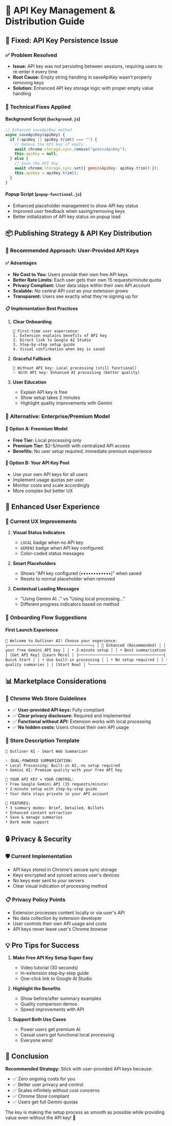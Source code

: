 # 🔑 API Key Management & Distribution Guide

## 🎯 **Fixed: API Key Persistence Issue**

### ✅ **Problem Resolved**

- **Issue:** API key was not persisting between sessions, requiring users to re-enter it every time
- **Root Cause:** Empty string handling in saveApiKey wasn't properly removing keys
- **Solution:** Enhanced API key storage logic with proper empty value handling

### 🔧 **Technical Fixes Applied**

#### Background Script (`background.js`)

```javascript
// Enhanced saveApiKey method
async saveApiKey(apiKey) {
  if (!apiKey || apiKey.trim() === "") {
    // Remove the API key if empty
    await chrome.storage.sync.remove("geminiApiKey");
    this.apiKey = null;
  } else {
    // Save the API key
    await chrome.storage.sync.set({ geminiApiKey: apiKey.trim() });
    this.apiKey = apiKey.trim();
  }
}
```

#### Popup Script (`popup-functional.js`)

- Enhanced placeholder management to show API key status
- Improved user feedback when saving/removing keys
- Better initialization of API key status on popup load

## 📦 **Publishing Strategy & API Key Distribution**

### 🌟 **Recommended Approach: User-Provided API Keys**

#### ✅ **Advantages**

- **No Cost to You:** Users provide their own free API keys
- **Better Rate Limits:** Each user gets their own 15 requests/minute quota
- **Privacy Compliant:** User data stays within their own API account
- **Scalable:** No central API cost as your extension grows
- **Transparent:** Users see exactly what they're signing up for

#### 📋 **Implementation Best Practices**

1. **Clear Onboarding**

   ```
   📍 First-time user experience:
   1. Extension explains benefits of API key
   2. Direct link to Google AI Studio
   3. Step-by-step setup guide
   4. Visual confirmation when key is saved
   ```

2. **Graceful Fallback**

   ```
   🔄 Without API key: Local processing (still functional)
   ✨ With API key: Enhanced AI processing (better quality)
   ```

3. **User Education**
   - Explain API key is free
   - Show setup takes 2 minutes
   - Highlight quality improvements with Gemini

### 🏢 **Alternative: Enterprise/Premium Model**

#### 💼 **Option A: Freemium Model**

- **Free Tier:** Local processing only
- **Premium Tier:** $2-5/month with centralized API access
- **Benefits:** No user setup required, immediate premium experience

#### 🔑 **Option B: Your API Key Pool**

- Use your own API keys for all users
- Implement usage quotas per user
- Monitor costs and scale accordingly
- More complex but better UX

## 🎨 **Enhanced User Experience**

### 📱 **Current UX Improvements**

1. **Visual Status Indicators**

   - `LOCAL` badge when no API key
   - `GEMINI` badge when API key configured
   - Color-coded status messages

2. **Smart Placeholders**

   - Shows "API key configured (••••••••••••)" when saved
   - Resets to normal placeholder when removed

3. **Contextual Loading Messages**
   - "Using Gemini AI..." vs "Using local processing..."
   - Different progress indicators based on method

### 🚀 **Onboarding Flow Suggestions**

#### First Launch Experience

```html
🎉 Welcome to Outliner AI! Choose your experience:
┌─────────────────────────────────────┐ │ 🚀 Enhanced (Recommended) │ │ • Get
your free Gemini API key │ │ • 2-minute setup │ │ • Best summarization quality │
│ [Get API Key] [Learn More] │ ├─────────────────────────────────────┤ │ ⚡
Quick Start │ │ • Use built-in processing │ │ • No setup required │ │ • Good
quality summaries │ │ [Start Now] │ └─────────────────────────────────────┘
```

## 📊 **Marketplace Considerations**

### 🏪 **Chrome Web Store Guidelines**

- ✅ **User-provided API keys:** Fully compliant
- ✅ **Clear privacy disclosure:** Required and implemented
- ✅ **Functional without API:** Extension works with local processing
- ✅ **No hidden costs:** Users choose their own API usage

### 📝 **Store Description Template**

```markdown
🤖 Outliner AI - Smart Web Summarizer

✨ DUAL-POWERED SUMMARIZATION:
• Local Processing: Built-in AI, no setup required
• Gemini AI: Premium quality with your free API key

🔑 YOUR API KEY = YOUR CONTROL:
• Free Google Gemini API (15 requests/minute)
• 2-minute setup with step-by-step guide
• Your data stays private in your API account

🎯 FEATURES:
• 3 summary modes: Brief, Detailed, Bullets
• Enhanced content extraction
• Save & manage summaries
• Dark mode support
```

## 🔒 **Privacy & Security**

### 🛡️ **Current Implementation**

- API keys stored in Chrome's secure sync storage
- Keys encrypted and synced across user's devices
- No keys ever sent to your servers
- Clear visual indication of processing method

### 📋 **Privacy Policy Points**

- Extension processes content locally or via user's API
- No data collection by extension developer
- User controls their own API usage and costs
- API keys never leave user's Chrome browser

## 💡 **Pro Tips for Success**

1. **Make Free API Key Setup Super Easy**

   - Video tutorial (30 seconds)
   - In-extension step-by-step guide
   - One-click link to Google AI Studio

2. **Highlight the Benefits**

   - Show before/after summary examples
   - Quality comparison demos
   - Speed improvements with API

3. **Support Both Use Cases**
   - Power users get premium AI
   - Casual users get functional local processing
   - Everyone wins!

## 🎯 **Conclusion**

**Recommended Strategy:** Stick with user-provided API keys because:

- ✅ Zero ongoing costs for you
- ✅ Better user privacy and control
- ✅ Scales infinitely without cost concerns
- ✅ Chrome Store compliant
- ✅ Users get full Gemini quotas

The key is making the setup process as smooth as possible while providing value even without the API key! 🚀
